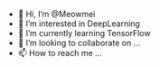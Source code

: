 - 👋 Hi, I’m @Meowmei
- 👀 I’m interested in DeepLearning
- 🌱 I’m currently learning TensorFlow
- 💞️ I’m looking to collaborate on ...
- 📫 How to reach me ...

<!---
Meowmei/Meowmei is a ✨ special ✨ repository because its `README.md` (this file) appears on your GitHub profile.
You can click the Preview link to take a look at your changes.
--->
